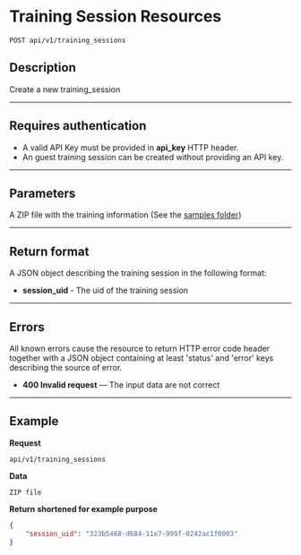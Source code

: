 # Training Session Resources

    POST api/v1/training_sessions

## Description
Create a new training_session

***

## Requires authentication
* A valid API Key must be provided in **api_key** HTTP header.
* An guest training session can be created without providing an API key.
***

## Parameters

A ZIP file with the training information (See the [samples folder](../web/project/samples))

***

## Return format

A JSON object describing the training session in the following format:

- **session_uid** - The uid of the training session

***

## Errors
All known errors cause the resource to return HTTP error code header together with a JSON object containing at least 'status' and 'error' keys describing the source of error.

- **400 Invalid request** — The input data are not correct

***

## Example
**Request**

    api/v1/training_sessions

**Data**

    ZIP file

**Return** __shortened for example purpose__
``` json
{
    "session_uid": "323b5468-d684-11e7-999f-0242ac1f0003"
}
```